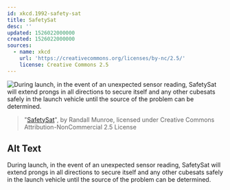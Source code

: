 ```yaml
---
id: xkcd.1992-safety-sat
title: SafetySat
desc: ''
updated: 1526022000000
created: 1526022000000
sources:
  - name: xkcd
    url: 'https://creativecommons.org/licenses/by-nc/2.5/'
    license: Creative Commons 2.5
---
```

![During launch, in the event of an unexpected sensor reading, SafetySat will extend prongs in all directions to secure itself and any other cubesats safely in the launch vehicle until the source of the problem can be determined.](https://imgs.xkcd.com/comics/safetysat.png)
> "[SafetySat](https://xkcd.com/1992/)", by Randall Munroe, licensed under Creative Commons Attribution-NonCommercial 2.5 License

## Alt Text
During launch, in the event of an unexpected sensor reading, SafetySat will extend prongs in all directions to secure itself and any other cubesats safely in the launch vehicle until the source of the problem can be determined.
